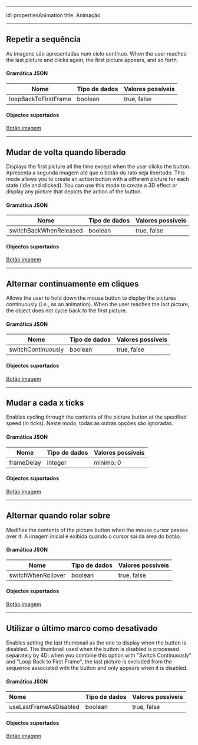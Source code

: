 - - -
id: propertiesAnimation title: Animação
- - -

## Repetir a sequência

As imagens são apresentadas num ciclo contínuo. When the user reaches the last picture and clicks again, the first picture appears, and so forth.

#### Gramática JSON

| Nome                 | Tipo de dados | Valores possíveis |
| -------------------- | ------------- | ----------------- |
| loopBackToFirstFrame | boolean       | true, false       |

#### Objectos suportados

[Botão imagem](pictureButton_overview.md)

---

## Mudar de volta quando liberado

Displays the first picture all the time except when the user clicks the button. Apresenta a segunda imagem até que o botão do rato seja libertado. This mode allows you to create an action button with a different picture for each state (idle and clicked). You can use this mode to create a 3D effect or display any picture that depicts the action of the button.

#### Gramática JSON

| Nome                   | Tipo de dados | Valores possíveis |
| ---------------------- | ------------- | ----------------- |
| switchBackWhenReleased | boolean       | true, false       |

#### Objectos suportados

[Botão imagem](pictureButton_overview.md)

---

## Alternar continuamente em cliques

Allows the user to hold down the mouse button to display the pictures continuously (i.e., as an animation). When the user reaches the last picture, the object does not cycle back to the first picture.

#### Gramática JSON

| Nome               | Tipo de dados | Valores possíveis |
| ------------------ | ------------- | ----------------- |
| switchContinuously | boolean       | true, false       |

#### Objectos suportados

[Botão imagem](pictureButton_overview.md)

---

## Mudar a cada x ticks

Enables cycling through the contents of the picture button at the specified speed (in ticks). Neste modo, todas as outras opções são ignoradas.

#### Gramática JSON

| Nome       | Tipo de dados | Valores possíveis |
| ---------- | ------------- | ----------------- |
| frameDelay | integer       | mínimo: 0         |

#### Objectos suportados

[Botão imagem](pictureButton_overview.md)

---

## Alternar quando rolar sobre

Modifies the contents of the picture button when the mouse cursor passes over it. A imagem inicial é exibida quando o cursor sai da área do botão.

#### Gramática JSON

| Nome               | Tipo de dados | Valores possíveis |
| ------------------ | ------------- | ----------------- |
| switchWhenRollover | boolean       | true, false       |

#### Objectos suportados

[Botão imagem](pictureButton_overview.md)

---

## Utilizar o último marco como desativado

Enables setting the last thumbnail as the one to display when the button is disabled. The thumbnail used when the button is disabled is processed separately by 4D: when you combine this option with "Switch Continuously" and "Loop Back to First Frame", the last picture is excluded from the sequence associated with the button and only appears when it is disabled.

#### Gramática JSON

| Nome                   | Tipo de dados | Valores possíveis |
|:---------------------- | ------------- | ----------------- |
| useLastFrameAsDisabled | boolean       | true, false       |

#### Objectos suportados

[Botão imagem](pictureButton_overview.md)
